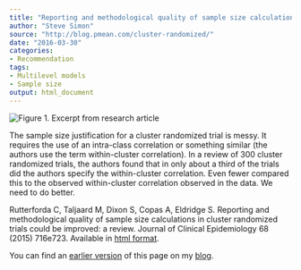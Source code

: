 ```yaml
---
title: "Reporting and methodological quality of sample size calculations in cluster randomized trials could be improved: a review"
author: "Steve Simon"
source: "http://blog.pmean.com/cluster-randomized/"
date: "2016-03-30"
categories:
- Recommendation
tags:
- Multilevel models
- Sample size
output: html_document
---
```


![Figure 1. Excerpt from research article](http://www.pmean.com/new-images/16/cluster-randomized01.png)

<div class="notes">

The sample size justification for a cluster randomized trial is messy. It requires the use of an intra-class correlation or something similar (the authors use the term within-cluster correlation). In a review of 300 cluster randomized trials, the authors found that in only about a third of the trials did the authors specify the within-cluster correlation. Even fewer compared this to the observed within-cluster correlation observed in the data. We need to do better.

Rutterforda C, Taljaard M, Dixon S, Copas A, Eldridge S. Reporting and methodological quality of sample size calculations in cluster randomized trials could be improved: a review. Journal of Clinical Epidemiology 68 (2015) 716e723. Available in [html format][rutt1].

You can find an [earlier version][sim1] of this page on my [blog][sim2].

[sim1]: http://blog.pmean.com/cluster-randomized/
[sim2]: http://blog.pmean.com

[rutt1]: http://www.ncbi.nlm.nih.gov/pubmed/25523375

</div>
